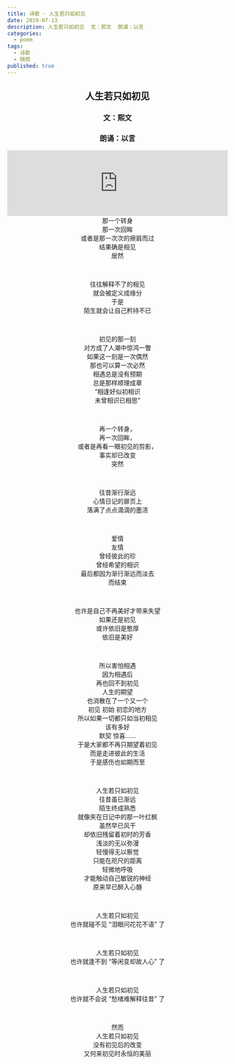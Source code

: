 ```yaml
---
title: 诗歌 - 人生若只如初见
date: 2019-07-13
description: 人生若只如初见  文：熙文  朗诵：以言
categories:
  - poem
tags:
  - 诗歌
  - 随想
published: true
---
```

## <center>人生若只如初见</center>
### <center>文：熙文</center>
### <center>朗诵：以言</center>

<iframe frameborder="0" src="https://v.qq.com/txp/iframe/player.html?vid=b0133yxltk4" allowFullScreen="true" width="100%" height="auto"></iframe>

<center>那一个转身</center>

<center><center>那一次回眸</center>

<center><center>或者是那一次次的擦肩而过</center>

<center><center>结果确是相见</center>

<center>居然</center>

&nbsp;

<center>往往解释不了的相见</center>

<center>就会被定义成缘分</center>

<center>于是</center>

<center>陌生就会让自己矜持不已</center>

&nbsp;

<center>初见的那一刻</center>

<center>对方成了人潮中惊鸿一瞥</center>

<center>如果这一刻是一次偶然</center>

<center>那也可以算一次必然</center>

<center>相遇总是没有预期</center>

<center>总是那样顺理成章</center>

<center>“相逢好似初相识</center>

<center>未曾相识已相思”</center>

&nbsp;

<center>再一个转身，</center>

<center>再一次回眸，</center>

<center>或者是再看一眼初见的剪影，</center>

<center>事实却已改变</center>

<center>突然</center>

&nbsp;

<center>往昔渐行渐远</center>

<center>心情日记的扉页上</center>

<center>落满了点点滴滴的墨渍</center>

&nbsp;

<center>爱情</center>

<center>友情</center>

<center>曾经彼此的珍</center>

<center>曾经希望的相识</center>

<center>最后都因为渐行渐远而淡去</center>

<center>而结束</center>

&nbsp;

<center>也许是自己不再美好才带来失望</center>

<center>如果还是初见</center>

<center>或许依旧是憨厚</center>

<center>依旧是美好</center>

&nbsp;

<center>所以害怕相遇</center>

<center>因为相遇后</center>

<center>再也回不到初见</center>

<center>人生的期望</center>

<center>也消散在了一个又一个</center>

<center>初见 初始 初恋的地方</center>

<center>所以如果一切都只如当初相见</center>

<center>该有多好</center>

<center>默契 惊喜……</center>

<center>于是大家都不再只期望着初见</center>

<center>而是走进彼此的生活</center>

<center>于是感伤也如期而至</center>

&nbsp;

<center>人生若只如初见</center>

<center>往昔虽已渐远</center>

<center>陌生终成熟悉</center>

<center>就像夹在日记中的那一叶红枫</center>

<center>虽然早已风干</center>

<center>却依旧残留着初时的芳香</center>

<center>浅淡的无以弥漫</center>

<center>轻慢得无以察觉</center>

<center>只能在咫尺的距离</center>

<center>轻微地呼吸</center>

<center>才能触动自己敏锐的神经</center>

<center>原来早已醉入心髓</center>

&nbsp;

<center>人生若只如初见</center>

<center>也许就碰不见 “泪眼问花花不语” 了</center>

&nbsp;

<center>人生若只如初见</center>

<center>也许就逢不到 “等闲变却故人心” 了</center>

&nbsp;

<center>人生若只如初见</center>

<center>也许就不会说 “愁绪难解释往昔” 了</center>

&nbsp;

<center>然而</center>

<center>人生若只如初见</center>

<center>没有初见后的改变</center>

<center>又何来初见时永恒的美丽</center>
